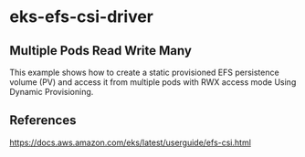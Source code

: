 # eks-efs-csi-driver

## Multiple Pods Read Write Many 
This example shows how to create a static provisioned EFS persistence volume (PV) and access it from multiple pods with RWX access mode Using Dynamic Provisioning.

## References

https://docs.aws.amazon.com/eks/latest/userguide/efs-csi.html
